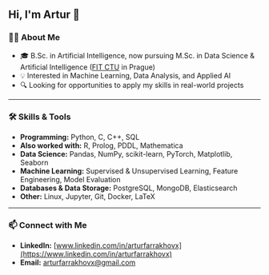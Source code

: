 ## Hi, I'm Artur 👋

### 👨‍💻 About Me
- 🎓 B.Sc. in Artificial Intelligence, now pursuing M.Sc. in Data Science & Artificial Intelligence ([FIT CTU](https://fit.cvut.cz/) in Prague)  
- 💡 Interested in Machine Learning, Data Analysis, and Applied AI  
- 🔍 Looking for opportunities to apply my skills in real-world projects

---

### 🛠️ Skills & Tools
- **Programming:** Python, C, C++, SQL
- **Also worked with:** R, Prolog, PDDL, Mathematica
- **Data Science:** Pandas, NumPy, scikit-learn, PyTorch, Matplotlib, Seaborn  
- **Machine Learning:** Supervised & Unsupervised Learning, Feature Engineering, Model Evaluation
- **Databases & Data Storage:** PostgreSQL, MongoDB, Elasticsearch
- **Other:** Linux, Jupyter, Git, Docker, LaTeX

---

### 📫 Connect with Me
- **LinkedIn:** [www.linkedin.com/in/arturfarrakhovx](https://www.linkedin.com/in/arturfarrakhovx)  
- **Email:** [arturfarrakhovx@gmail.com](mailto:arturfarrakhovx@gmail.com)
